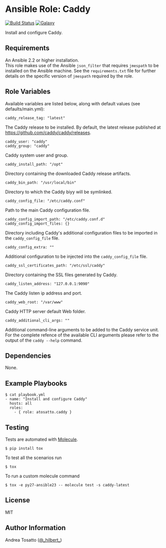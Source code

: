 Ansible Role: Caddy
===================

[![Build Status](https://travis-ci.org/atosatto/ansible-caddy.svg?branch=master)](https://travis-ci.org/atosatto/ansible-caddy)
[![Galaxy](https://img.shields.io/badge/galaxy-atosatto.caddy-blue.svg?style=flat-square)](https://galaxy.ansible.com/atosatto/caddy)

Install and configure Caddy.

Requirements
------------

An Ansible 2.2 or higher installation.<br />
This role makes use of the Ansible `json_filter` that requires `jmespath` to be installed on the Ansible machine.
See the `requirements.txt` file for further details on the specific version of `jmespath` required by the role.

Role Variables
--------------

Available variables are listed below, along with default values (see defaults/main.yml):

    caddy_release_tag: "latest"

The Caddy release to be installed.
By default, the latest release published at https://github.com/caddy/caddy/releases.

    caddy_user: "caddy"
    caddy_group: "caddy"

Caddy system user and group.

    caddy_install_path: "/opt"

Directory containing the downloaded Caddy release artifacts.

    caddy_bin_path: "/usr/local/bin"

Directory to which the Caddy biyy will be symlinked.

    caddy_config_file: "/etc/caddy.conf"

Path to the main Caddy configuration file.

    caddy_config_import_path: "/etc/caddy.conf.d"
    caddy_config_import_files: {}

Directory including Caddy's additional configuration files to be imported in the `caddy_config_file` file.

    caddy_config_extra: ""

Additional configuration to be injected into the `caddy_config_file` file.

    caddy_ssl_certificates_path: "/etc/ssl/caddy"

Directory containing the SSL files generated by Caddy.

    caddy_listen_address: "127.0.0.1:9090"

The Caddy listen ip address and port.

    caddy_web_root: "/var/www"

Caddy HTTP server default Web folder.

    caddy_additional_cli_args: ""

Additional command-line arguments to be added to the Caddy service unit.
For the complete refence of the available CLI arguments please refer to the output
of the `caddy --help` command.

Dependencies
------------

None.

Example Playbooks
-----------------

    $ cat playbook.yml
    - name: "Install and configure Caddy"
      hosts: all
      roles:
        - { role: atosatto.caddy }

Testing
-------

Tests are automated with [Molecule](http://molecule.readthedocs.org/en/latest/).

    $ pip install tox

To test all the scenarios run

    $ tox

To run a custom molecule command

    $ tox -e py27-ansible23 -- molecule test -s caddy-latest

License
-------

MIT

Author Information
------------------

Andrea Tosatto ([@\_hilbert\_](https://twitter.com/_hilbert_))
